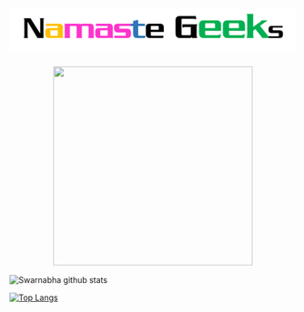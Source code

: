 #    <div align="center" >![alt text](https://github.com/sd2001/sd2001/blob/master/Screenshot_6.png) 
  
<p align="center">
  <img width="350" height="350" src="https://github.com/sd2001/sd2001/blob/master/giphy.gif">
</p>

<!--
**sd2001/sd2001** is a ✨ _special_ ✨ repository because its `README.md` (this file) appears on your GitHub profile.

Here are some ideas to get you started:

- 🔭 I’m currently working on ...
- 🌱 I’m currently learning ...
- 👯 I’m looking to collaborate on ...
- 🤔 I’m looking for help with ...
- 💬 Ask me about ...
- 📫 How to reach me: ...
- 😄 Pronouns: ...
- ⚡ Fun fact: ...
-->

![Swarnabha github stats](https://github-readme-stats.vercel.app/api?username=sd2001&show_icons=true&theme=tokyonight)       

[![Top Langs](https://github-readme-stats.vercel.app/api/top-langs/?username=sd2001&layout=demo)](https://github.com/sd2001/github-readme-stats)

